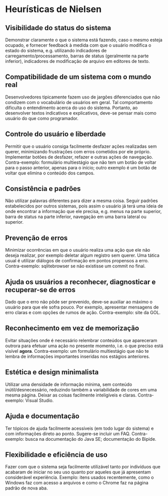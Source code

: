 # Heurísticas de Nielsen

## Visibilidade do status do sistema

Demonstrar claramente o que o sistema está fazendo, caso o mesmo esteja ocupado, e fornecer feedback à medida com que o usuário modifica o estado do sistema, e.g. utilizando indicadores de carregamento/processamento, barras de status (geralmente na parte inferior), indicadores de modificação de arquivo em editores de texto.

## Compatibilidade de um sistema com o mundo real

Desenvolvedores tipicamente fazem uso de jargões diferenciados que não condizem com o vocabulário de usuários em geral. Tal comportamento dificulta o entendimento acerca do uso do sistema. Portanto, ao desenvolver textos indicativos e explicativos, deve-se pensar mais como usuário do que como programador.

## Controle do usuário e liberdade

Permitir que o usuário consiga facilmente desfazer ações realizadas sem querer, minimizando frustrações com erros cometidos por ele próprio. Implementar botões de desfazer, refazer e outras ações de navegação. Contra-exemplo: formulário multiestágio que não tem um botão de voltar para o passo anterior, apenas para o início; outro exemplo é um botão de voltar que elimina o conteúdo dos campos.

## Consistência e padrões

Não utilizar palavras diferentes para dizer a mesma coisa. Seguir padrões estabelecidos por outros sistemas, pois assim o usuário já terá uma ideia de onde encontrar a informação que ele precisa, e.g. menus na parte superior, barra de status na parte inferior, navegação em uma barra lateral ou superior.

## **Prevenção** de erros

Minimizar ocorrências em que o usuário realiza uma ação que ele não deseja realizar, por exemplo deletar algum registro sem querer. Uma tática usual é utilizar diálogos de confirmação em pontos propensos a erro. Contra-exemplo: sqlitebrowser se não existisse um commit no final.

## Ajuda os usuários a reconhecer, diagnosticar e recuperar-se de erros

Dado que o erro não pôde ser prevenido, deve-se auxiliar ao máximo o usuário para que ele sofra pouco. Por exemplo, apresentar mensagens de erro claras e com opções de rumos de ação. Contra-exemplo: site da GOL.

## Reconhecimento em vez de memorização

Evitar situações onde é necessário relembrar conteúdos que apareceram outrora para efetuar uma ação no presente momento, i.e. o que preciso está visível **agora**. Contra-exemplo: um formulário multiestágio que não te lembra de informações importantes inseridas nos estágios anteriores.

## Estética e design minimalista

Utilizar uma densidade de informação mínima, sem conteúdo inútil/desnecessário, reduzindo também a variabilidade de cores em uma mesma página. Deixar as coisas facilmente inteligíveis e claras. Contra-exemplo: Visual Studio.

## Ajuda e documentação

Ter tópicos de ajuda facilmente acessíveis (em todo lugar do sistema) e com informações direto ao ponto. Sugere-se incluir um FAQ. Contra-exemplo: busca na documentação do Java SE; documentação do Bipide.

## Flexibilidade e eficiência de uso

Fazer com que o sistema seja facilmente utilizável tanto por indivíduos que acabaram de iniciar no seu uso quanto por aqueles que já apresentam considerável experiência. Exemplo: itens usados recentemente, como o Windows faz com acesso a arquivos e como o Chrome faz na página padrão de nova aba.
